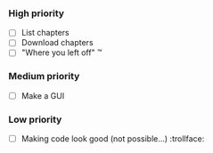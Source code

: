 ### High priority 

- [ ] List chapters
- [ ] Download chapters
- [ ] "Where you left off" :tm:

### Medium priority

- [ ] Make a GUI

### Low priority

- [ ] Making code look good (not possible...) :trollface:
